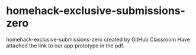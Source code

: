 # homehack-exclusive-submissions-zero
homehack-exclusive-submissions-zero created by GitHub Classroom
Have attached the link to our app prototype in the pdf.
